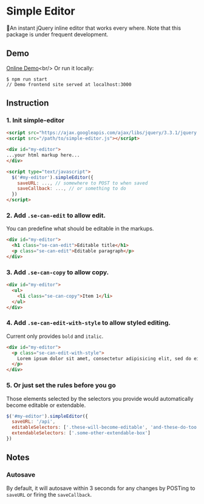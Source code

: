 # Simple Editor
🚀An instant jQuery inline editor that works every where.
Note that this package is under frequent development.

## Demo
[Online Demo]('https://chiunhau.github.io/simple-editor/demo/')<br/>
Or run it locally:
```shell
$ npm run start
// Demo frontend site served at localhost:3000

```
## Instruction
### 1. Init simple-editor
```html
<script src="https://ajax.googleapis.com/ajax/libs/jquery/3.3.1/jquery.min.js"></script>
<script src="/path/to/simple-editor.js"></script>

<div id="my-editor">
...your html markup here...
</div>

<script type="text/javascript">
  $('#my-editor').simpleEditor({
    saveURL: ..., // somewhere to POST to when saved
    saveCallback: ..., // or something to do
  })
</script>
```

### 2. Add `.se-can-edit` to allow edit.
You can predefine what should be editable in the markups.
```html
<div id="my-editor">
  <h1 class="se-can-edit">Editable title</h1>
  <p class="se-can-edit">Editable paragraph</p>
</div>
```

### 3. Add `.se-can-copy` to allow copy.
```html
<div id="my-editor">
  <ul>
    <li class="se-can-copy">Item 1</li>
  </ul>
</div>
```

### 4. Add `.se-can-edit-with-style` to allow styled editing.
Current only provides `bold` and `italic`.
```html
<div id="my-editor">
  <p class="se-can-edit-with-style">
    Lorem ipsum dolor sit amet, consectetur adipisicing elit, sed do eiusmod tempor incididunt ut labore et dolore magna aliqua.
  </p>
</div>
```

### 5. Or just set the rules before you go
Those elements selected by the selectors you provide would automatically become editable or extendable.
```js
$('#my-editor').simpleEditor({
  saveURL: '/api',
  editableSelectors: ['.these-will-become-editable', 'and-these-do-too'],
  extendableSelectors: ['.some-other-extendable-box']
})
```

## Notes
### Autosave
By default, it will autosave within 3 seconds for any changes by POSTing to `saveURL` or firing the `saveCallback`.
